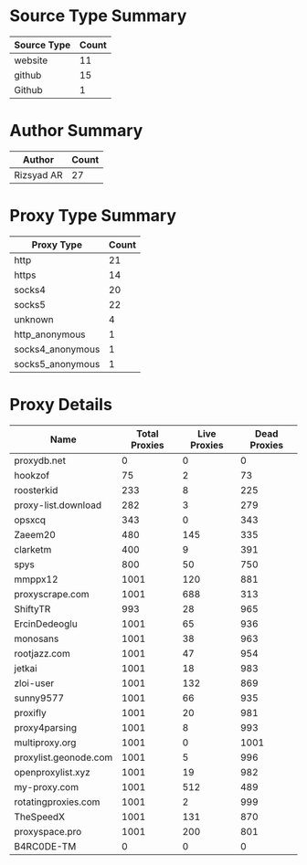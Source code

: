 # Source Type Summary

| Source Type | Count |
|-------------|-------|
| website | 11 |
| github | 15 |
| Github | 1 |


# Author Summary

| Author | Count |
|--------|-------|
| Rizsyad AR | 27 |


# Proxy Type Summary

| Proxy Type | Count |
|------------|-------|
| http | 21 |
| https | 14 |
| socks4 | 20 |
| socks5 | 22 |
| unknown | 4 |
| http_anonymous | 1 |
| socks4_anonymous | 1 |
| socks5_anonymous | 1 |


# Proxy Details

| Name | Total Proxies | Live Proxies | Dead Proxies |
|------|---------------|--------------|---------------|
| proxydb.net | 0 | 0 | 0 |
| hookzof | 75 | 2 | 73 |
| roosterkid | 233 | 8 | 225 |
| proxy-list.download | 282 | 3 | 279 |
| opsxcq | 343 | 0 | 343 |
| Zaeem20 | 480 | 145 | 335 |
| clarketm | 400 | 9 | 391 |
| spys | 800 | 50 | 750 |
| mmppx12 | 1001 | 120 | 881 |
| proxyscrape.com | 1001 | 688 | 313 |
| ShiftyTR | 993 | 28 | 965 |
| ErcinDedeoglu | 1001 | 65 | 936 |
| monosans | 1001 | 38 | 963 |
| rootjazz.com | 1001 | 47 | 954 |
| jetkai | 1001 | 18 | 983 |
| zloi-user | 1001 | 132 | 869 |
| sunny9577 | 1001 | 66 | 935 |
| proxifly | 1001 | 20 | 981 |
| proxy4parsing | 1001 | 8 | 993 |
| multiproxy.org | 1001 | 0 | 1001 |
| proxylist.geonode.com | 1001 | 5 | 996 |
| openproxylist.xyz | 1001 | 19 | 982 |
| my-proxy.com | 1001 | 512 | 489 |
| rotatingproxies.com | 1001 | 2 | 999 |
| TheSpeedX | 1001 | 131 | 870 |
| proxyspace.pro | 1001 | 200 | 801 |
| B4RC0DE-TM | 0 | 0 | 0 |
